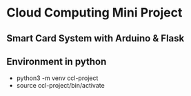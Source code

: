 # Cloud Computing Mini Project

## Smart Card System with Arduino & Flask

## Environment in python
- python3 -m venv ccl-project
- source ccl-project/bin/activate